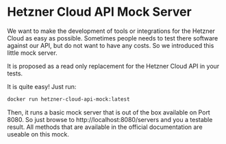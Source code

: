 # Hetzner Cloud API Mock Server

We want to make the development of tools or integrations for the Hetzner Cloud as easy as possible.
Sometimes people needs to test there software against our API, but do not want to have any costs. So we introduced this little mock server.

It is proposed as a read only replacement for the Hetzner Cloud API in your tests.

It is quite easy! Just run:

```bash
docker run hetzner-cloud-api-mock:latest
```

Then, it runs a basic mock server that is out of the box available on Port 8080. So just browse to http://localhost:8080/servers and you a testable result. All methods that are available in the official documentation are useable on this mock.